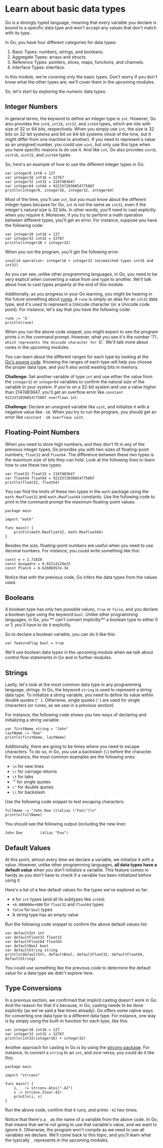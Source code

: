 # Learn about basic data types
Go is a strongly typed language, meaning that every variable you declare is bound to a specific data type and won't accept any values that don't match with its type.

In Go, you have four different categories for data types:
1. Basic Types: numbers, strings, and booleans.
2. Aggregate Types: arrays and structs.
3. Reference Types: pointers, slices, maps, functions, and channels.
4. Interface Types: interface.

In this module, we're covering only the basic types. Don't worry if you don't know what the other types are; we'll cover them in the upcoming modules.

So, let's start by exploring the numeric data types.

## Integer Numbers
In general terms, the keyword to define an integer type is `int`. However, Go also provides the `int8`, `int16`, `int32`, and `int64` types, which are ints with size of 32 or 64 bits, respectively. When you simply use `int`, the size is 32 bits on 32-bit systems and 64 on 64-bit systems (most of the time, but it might differ from one machine to another). If you need to represent a value as an unsigned number, you could use `uint`, but only use this type when you have specific reasons to do use it. And like `int`, Go also provides `uint8`, `uint16`, `uint32`, and `uint64` types.

So, here's an example of how to use the different integer types in Go:

```
var integer8 int8 = 127
var integer16 int16 = 32767
var integer32 int32 = 2147483647
var integer64 int64 = 9223372036854775807
println(integer8, integer16, integer32, integer64)
```

Most of the time, you'll use `int`, but you must know about the different integer types because for Go, `int` is not the same as `int32`, even if the integer's natural size is 32 bits. In other words, you'll need to cast explicitly when you require it. Moreover, if you try to perform a math operation between different types, you'll get an error. For instance, suppose you have the following code:

```
var integer16 int16 = 127
var integer32 int32 = 32767
println(integer16 + integer32)
```

When you run the program, you'll get the following error:

```
invalid operation: integer16 + integer32 (mismatched types int16 and int32)
```

As you can see, unlike other programming languages, in Go, you need to be very explicit when converting a value from one type to another. We'll talk about how to cast types properly at the end of this module.

Additionally, as you progress in your Go learning, you might be hearing in the future something about [runes](https://www.geeksforgeeks.org/rune-in-golang/). A `rune` is simply an alias for an `int32` data type, and it's used to represent a Unicode character (or a Unicode code point). For instance, let's say that you have the following code:

```
rune := 'G'
println(rune)
```

When you run the above code snippet, you might expect to see the program prints `G` in the command prompt. However, what you see it's the number '71`, which represents the Unicode character for `G`. We'll talk more about runes in the upcoming modules.

You can learn about the different ranges for each type by looking at the [Go's source code](https://golang.org/src/builtin/builtin.go). Knowing the ranges of each type will help you choose the proper data type, and you'll also avoid wasting bits in memory.

**Challenge:** Set another variable of type `int` and use either the value from the `integer32` or `integer64` variables to confirm the natural size of the variable in your system. If you're on a 32-bit system and use a value higher than 2147483647, you'll get an overflow error like `constant 9223372036854775807 overflows int`.

**Challenge:** Declare an unsigned variable like `uint`, and initialize it with a negative value like `-10`. When you try to run the program, you should get an error like `constant -10 overflows uint`.

## Floating-Point Numbers
When you need to store high numbers, and they don't fit in any of the previous integer types, Go provides you with two sizes of floating-point numbers, `float32` and `float64`. The difference between these two types is the maximum size of bits they can hold. Look at the following lines to learn how to use these two types:

```
var float32 float32 = 2147483647
var float64 float64 = 9223372036854775807
println(float32, float64)
```

You can find the limits of these two types in the `math` package using the `math.MaxFloat32` and `math.MaxFloat64` constants. Use the following code to print in the command prompt the maximum floating-point values:

```
package main

import "math"

func main() {
    println(math.MaxFloat32, math.MaxFloat64)
}
```

Besides the size, floating-point numbers are useful when you need to use decimal numbers. For instance, you could write something like this:

```
const e = 2.71828
const Avogadro = 6.02214129e23
const Planck = 6.62606957e-34
```

Notice that with the previous code, Go infers the data types from the values used.

## Booleans
A boolean type has only two possible values, `true` or `false`, and you declare a boolean type using the keyword `bool`. Unlike other programming languages, in Go, you ** can't convert implicitly** a boolean type to either 0 or 1; you'll have to do it explicitly.

So to declare a boolean variable, you can do it like this:

```
var featureFlag bool = true
```

We'll use boolean data types in the upcoming module when we talk about control flow statements in Go and in further modules.

## Strings
Lastly, let's look at the most common data type in any programming language, strings. In Go, the keyword `string` is used to represent a string data type. To initialize a string variable, you need to define its value within double quotes (`" `). Otherwise, single quotes (`'`) are used for single characters (or runes, as we saw in a previous section)

For instance, the following code shows you two ways of declaring and initializing a string variable:

```
var firstName string = "John"
lastName := "Doe"
println(firstName, lastName)
```

Additionally, there are going to be times where you need to escape characters. To do so, in Go, you use a backslash (`\`) before the character. For instance, the most common examples are the following ones:

* `\n` for new lines
* `\r` for carriage returns
* `\t` for tabs
* `\" for single quotes
* `\"` for double quotes
* `\\` for backslash

Use the following code snippet to test escaping characters:

```
fullName := "John Doe \t(alias \"Foo\")\n"
println(fullName)
```

You should see the following output (including the new line):

```
John Doe        (alias "Foo")

```

## Default Values
At this point, almost every time we declare a variable, we initialize it with a value. However, unlike other programming languages, **all data types have a default value** when you don't initialize a variable. This feature comes in handy as you don't have to check if a variable has been initialized before using it.

Here's a list of a few default values for the types we've explored so far:

* `0` for `int` types (and all its subtypes like `int64`)
* `+0.000000e+000` for `float32` and `float64` types
* `false` for `bool` types
* A string type has an empty value

Run the following code snippet to confirm the above default values list:

```
var defaultInt int
var defaultFloat32 float32
var defaultFloat64 float64
var defaultBool bool
var defaultString string
println(defaultInt, defaultBool, defaultFloat32, defaultFloat64, defaultString)
```

You could use something like the previous code to determine the default value for a data type we didn't explore here.

## Type Conversions
In a previous section, we confirmed that implicit casting doesn't work in Go. And the reason for that it's because, in Go, casting needs to be done explicitly (as we've said a few times already). Go offers some native ways for converting one data type to a different data type. For instance, one way is by simply using the built-in function for each type, like this:

```
var integer16 int16 = 127
var integer32 int32 = 32767
println(int32(integer16) + integer32)
```

Another approach for casting in Go is by using the [strconv package](https://golang.org/pkg/strconv/). For instance, to convert a `string` to an `int`, and vice-versa, you could do it like this:

```
package main

import "strconv"

func main() {
    i, _ := strconv.Atoi("-42")
    s := strconv.Itoa(-42)
    println(i, s)
}
```

Run the above code, confirm that it runs, and prints `-42` two times.

Notice that there's a `_` as the name of a variable from the above code. In Go, that means that we're not going to use that variable's value, and we want to ignore it. Otherwise, the program won't compile as we need to use all variables we declare. We'll come back to this topic, and you'll learn what the typically `_` represents in the upcoming modules.
